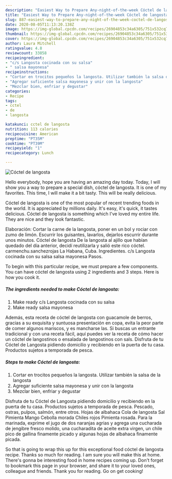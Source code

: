 ```yaml
---
description: "Easiest Way to Prepare Any-night-of-the-week Cóctel de langosta"
title: "Easiest Way to Prepare Any-night-of-the-week Cóctel de langosta"
slug: 887-easiest-way-to-prepare-any-night-of-the-week-coctel-de-langosta
date: 2020-08-05T11:13:20.138Z
image: https://img-global.cpcdn.com/recipes/26904853c34a6305/751x532cq70/coctel-de-langosta-foto-principal.jpg
thumbnail: https://img-global.cpcdn.com/recipes/26904853c34a6305/751x532cq70/coctel-de-langosta-foto-principal.jpg
cover: https://img-global.cpcdn.com/recipes/26904853c34a6305/751x532cq70/coctel-de-langosta-foto-principal.jpg
author: Laura Mitchell
ratingvalue: 4.8
reviewcount: 33858
recipeingredient:
- "c/s Langosta cocinada con su salsa"
- " salsa mayonesa"
recipeinstructions:
- "Cortar en trocitos pequeños la langosta. Utilizar también la salsa de la langosta"
- "Agregar suficiente salsa mayonesa y unir con la langosta"
- "Mezclar bien, enfriar y degustar"
categories:
- Recipe
tags:
- cctel
- de
- langosta

katakunci: cctel de langosta 
nutrition: 113 calories
recipecuisine: American
preptime: "PT35M"
cooktime: "PT39M"
recipeyield: "1"
recipecategory: Lunch

---
```



![Cóctel de langosta](https://img-global.cpcdn.com/recipes/26904853c34a6305/751x532cq70/coctel-de-langosta-foto-principal.jpg)

Hello everybody, hope you are having an amazing day today. Today, I will show you a way to prepare a special dish, cóctel de langosta. It is one of my favorites. This time, I will make it a bit tasty. This will be really delicious.

Cóctel de langosta is one of the most popular of recent trending foods in the world. It is appreciated by millions daily. It's easy, it's quick, it tastes delicious. Cóctel de langosta is something which I've loved my entire life. They are nice and they look fantastic.

Elaboración: Cortar la carne de la langosta, poner en un bol y rociar con zumo de limón. Escurrir los guisantes, lavarlos, dejarlos escurrir durante unos minutos. Cóctel de langosta De la langosta al ajillo que habían quedado del día anterior, decidí reutilizarla y salió este rico cóctel. carmenchu.sanchezrojas La Habana, Cuba. Ingredientes. c/s Langosta cocinada con su salsa salsa mayonesa Pasos.


To begin with this particular recipe, we must prepare a few components. You can have cóctel de langosta using 2 ingredients and 3 steps. Here is how you cook it.

<!--inarticleads1-->

##### The ingredients needed to make Cóctel de langosta:

1. Make ready c/s Langosta cocinada con su salsa
1. Make ready  salsa mayonesa


Además, esta receta de cóctel de langosta con guacamole de berros, gracias a su exquisita y suntuosa presentación en copa, evita la peor parte de comer algunos mariscos, y es mancharse las. Si buscas un entrante tradicional y con una receta fácil, aquí puedes ver la receta de cómo hacer un cóctel de langostinos o ensalada de langostinos con sals. Disfruta de tu Cóctel de Langosta pidiendo domicilio y recibiendo en la puerta de tu casa. Productos sujetos a temporada de pesca. 

<!--inarticleads2-->

##### Steps to make Cóctel de langosta:

1. Cortar en trocitos pequeños la langosta. Utilizar también la salsa de la langosta
1. Agregar suficiente salsa mayonesa y unir con la langosta
1. Mezclar bien, enfriar y degustar


Disfruta de tu Cóctel de Langosta pidiendo domicilio y recibiendo en la puerta de tu casa. Productos sujetos a temporada de pesca. Pescado, ostras, pulpos, salmón, entre otros. Hojas de albahaca Cola de langosta Sal Pimienta Mango Cebolla morada Chiles rojos Pimienta rosada. Para la marinada, exprime el jugo de dos naranjas agrias y agrega una cucharada de jengibre fresco molido, una cucharadita de aceite extra virgen, un chile pico de gallina finamente picado y algunas hojas de albahaca finamente picada. 

So that is going to wrap this up for this exceptional food cóctel de langosta recipe. Thanks so much for reading. I am sure you will make this at home. There's gonna be interesting food in home recipes coming up. Don't forget to bookmark this page in your browser, and share it to your loved ones, colleague and friends. Thank you for reading. Go on get cooking!
